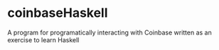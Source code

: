 # coinbaseHaskell
A program for programatically interacting with Coinbase written as an exercise to learn Haskell
